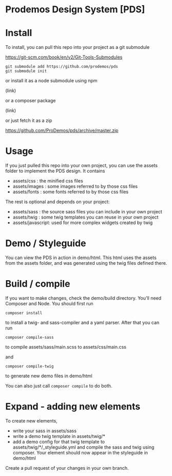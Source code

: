 Prodemos Design System [PDS]
=============================

# Install

To install, you can pull this repo into your project
as a git submodule 

https://git-scm.com/book/en/v2/Git-Tools-Submodules

```
git submodule add https://github.com/prodemos/pds
git submodule init
```

or install it as a node submodule using npm

(link)

or a composer package

(link)

or just fetch it as a zip 

https://github.com/ProDemos/pds/archive/master.zip

# Usage

If you just pulled this repo into your own project,
you can use the assets folder to implement the PDS
design. It contains

 - assets/css : the minified css files
 - assets/images : some images referred to by those css files
 - assets/fonts : some fonts referred to by those css files
 
The rest is optional and depends on your project:

 - assets/sass : the source sass files you can include in your own project
 - assets/twig : some twig templates you can reuse in your own project
 - assets/javascript: used for more complex widgets created by twig 
 
# Demo / Styleguide

You can view the PDS in action in demo/html. This html uses
the assets from the assets folder, and was generated using 
the twig files defined there. 

# Build / compile

If you want to make changes, check the demo/build directory. 
You'll need Composer and Node. You should first run

```
composer install
```

to install a twig- and sass-compiler and a yaml parser. 
After that you can run

```
composer compile-sass
```
to compile assets/sass/main.scss to assets/css/main.css

and
```
composer compile-twig
```
to generate new demo files in demo/html

You can also just call
``composer compile``
to do both.

# Expand - adding new elements

To create new elements, 
  - write your sass in assets/sass
  - write a demo twig template in assets/twig/*
  - add a demo config for that twig template to assets/twig/*/_styleguide.yml
and compile the sass and twig using composer.
Your element should now appear in the styleguide in demo/html

Create a pull request of your changes in your own branch.

